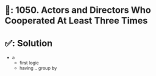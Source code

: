 # 📄: 1050. Actors and Directors Who Cooperated At Least Three Times

# ✅: Solution

- a
  - first logic
  - having .. group by